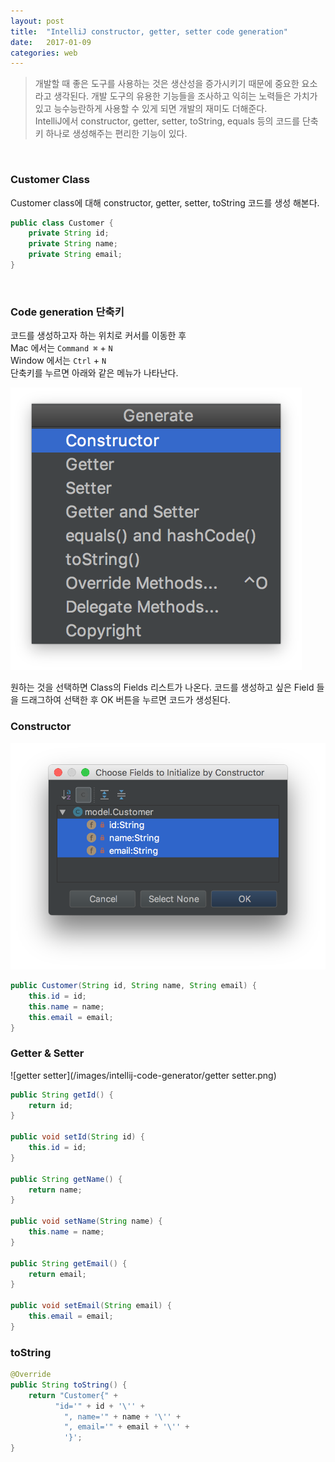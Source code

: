 ```yaml
---
layout: post
title:  "IntelliJ constructor, getter, setter code generation"
date:   2017-01-09
categories: web
---
```


> 개발할 때 좋은 도구를 사용하는 것은 생산성을 증가시키기 때문에 중요한 요소라고 생각된다. 개발 도구의 유용한 기능들을 조사하고 익히는 노력들은 가치가 있고 능수능란하게 사용할 수 있게 되면 개발의 재미도 더해준다.  
IntelliJ에서 constructor, getter, setter, toString, equals 등의 코드를 단축키 하나로 생성해주는 편리한 기능이 있다.  

<br/>  

### Customer Class  

Customer class에 대해 constructor, getter, setter, toString 코드를 생성 해본다.  

```java
public class Customer {
    private String id;
    private String name;
    private String email;
}
```  

<br/>  

### Code generation 단축키  

코드를 생성하고자 하는 위치로 커서를 이동한 후  
Mac 에서는 `Command ⌘` + `N`   
Window 에서는 `Ctrl` + `N`  
단축키를 누르면 아래와 같은 메뉴가 나타난다.  

![generator](/images/intellij-code-generator/generator.png)  

원하는 것을 선택하면 Class의 Fields 리스트가 나온다. 코드를 생성하고 싶은 Field 들을 드래그하여 선택한 후 OK 버튼을 누르면 코드가 생성된다.  

### Constructor   

![constructor](/images/intellij-code-generator/constructor.png)  

```java
public Customer(String id, String name, String email) {
    this.id = id;
    this.name = name;
    this.email = email;
}
```  

### Getter & Setter  

![getter setter](/images/intellij-code-generator/getter setter.png)   

```java
public String getId() {
    return id;
}

public void setId(String id) {
    this.id = id;
}

public String getName() {
    return name;
}

public void setName(String name) {
    this.name = name;
}

public String getEmail() {
    return email;
}

public void setEmail(String email) {
    this.email = email;
}
```

### toString  

```java
@Override
public String toString() {
    return "Customer{" +
          "id='" + id + '\'' +
            ", name='" + name + '\'' +
            ", email='" + email + '\'' +
            '}';
}
```
